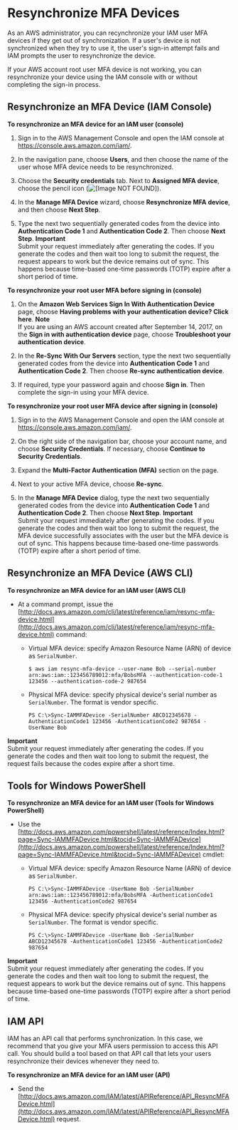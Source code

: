# Resynchronize MFA Devices<a name="id_credentials_mfa_sync"></a>

As an AWS administrator, you can recynchronize your IAM user MFA devices if they get out of synchronization\. If a user's device is not synchronized when they try to use it, the user's sign\-in attempt fails and IAM prompts the user to resynchronize the device\.

If your AWS account root user MFA device is not working, you can resynchronize your device using the IAM console with or without completing the sign\-in process\. 

## Resynchronize an MFA Device \(IAM Console\)<a name="id_credentials_mfa_sync_console"></a>

**To resynchronize an MFA device for an IAM user \(console\)**

1. Sign in to the AWS Management Console and open the IAM console at [https://console\.aws\.amazon\.com/iam/](https://console.aws.amazon.com/iam/)\.

1. In the navigation pane, choose **Users**, and then choose the name of the user whose MFA device needs to be resynchronized\.

1. Choose the **Security credentials** tab\. Next to **Assigned MFA device**, choose the pencil icon \(![\[Image NOT FOUND\]](http://docs.aws.amazon.com/IAM/latest/UserGuide/images/pencil_edit_icon.png)\)\.

1. In the **Manage MFA Device** wizard, choose **Resynchronize MFA device**, and then choose **Next Step**\.

1. Type the next two sequentially generated codes from the device into **Authentication Code 1** and **Authentication Code 2**\. Then choose **Next Step**\.
**Important**  
Submit your request immediately after generating the codes\. If you generate the codes and then wait too long to submit the request, the request appears to work but the device remains out of sync\. This happens because time\-based one\-time passwords \(TOTP\) expire after a short period of time\.

**To resynchronize your root user MFA before signing in \(console\)**

1. On the **Amazon Web Services Sign In With Authentication Device** page, choose **Having problems with your authentication device? Click here**\.
**Note**  
If you are using an AWS account created after September 14, 2017, on the **Sign in with authentication device** page, choose **Troubleshoot your authentication device**\.

1. In the **Re\-Sync With Our Servers** section, type the next two sequentially generated codes from the device into **Authentication Code 1** and **Authentication Code 2**\. Then choose **Re\-sync authentication device**\.

1. If required, type your password again and choose **Sign in**\. Then complete the sign\-in using your MFA device\.

**To resynchronize your root user MFA device after signing in \(console\)**

1. Sign in to the AWS Management Console and open the IAM console at [https://console\.aws\.amazon\.com/iam/](https://console.aws.amazon.com/iam/)\.

1. On the right side of the navigation bar, choose your account name, and choose **Security Credentials**\. If necessary, choose **Continue to Security Credentials**\.

1. Expand the **Multi\-Factor Authentication \(MFA\)** section on the page\.

1. Next to your active MFA device, choose **Re\-sync**\.

1. In the **Manage MFA Device** dialog, type the next two sequentially generated codes from the device into **Authentication Code 1** and **Authentication Code 2**\. Then choose **Next Step**\.
**Important**  
Submit your request immediately after generating the codes\. If you generate the codes and then wait too long to submit the request, the MFA device successfully associates with the user but the MFA device is out of sync\. This happens because time\-based one\-time passwords \(TOTP\) expire after a short period of time\.

## Resynchronize an MFA Device \(AWS CLI\)<a name="id_credentials_mfa_sync_cli"></a>

**To resynchronize an MFA device for an IAM user \(AWS CLI\)**

+ At a command prompt, issue the [http://docs.aws.amazon.com/cli/latest/reference/iam/resync-mfa-device.html](http://docs.aws.amazon.com/cli/latest/reference/iam/resync-mfa-device.html) command:

  + Virtual MFA device: specify Amazon Resource Name \(ARN\) of device as `SerialNumber`\.

    ```
    $ aws iam resync-mfa-device --user-name Bob --serial-number arn:aws:iam::123456789012:mfa/BobsMFA --authentication-code-1 123456 --authentication-code-2 987654
    ```

  + Physical MFA device: specify physical device's serial number as `SerialNumber`\. The format is vendor specific\.

    ```
    PS C:\>Sync-IAMMFADevice -SerialNumber ABCD12345678 -AuthenticationCode1 123456 -AuthenticationCode2 987654 -UserName Bob
    ```
**Important**  
Submit your request immediately after generating the codes\. If you generate the codes and then wait too long to submit the request, the request fails because the codes expire after a short time\.

## Tools for Windows PowerShell<a name="id_credentials_mfa_sync_twp"></a>

**To resynchronize an MFA device for an IAM user \(Tools for Windows PowerShell\)**

+ Use the [http://docs.aws.amazon.com/powershell/latest/reference/Index.html?page=Sync-IAMMFADevice.html&tocid=Sync-IAMMFADevice](http://docs.aws.amazon.com/powershell/latest/reference/Index.html?page=Sync-IAMMFADevice.html&tocid=Sync-IAMMFADevice) cmdlet:

  + Virtual MFA device: specify Amazon Resource Name \(ARN\) of device as `SerialNumber`\.

    ```
    PS C:\>Sync-IAMMFADevice -UserName Bob -SerialNumber arn:aws:iam::123456789012:mfa/BobsMFA -AuthenticationCode1 123456 -AuthenticationCode2 987654 
    ```

  + Physical MFA device: specify physical device's serial number as `SerialNumber`\. The format is vendor specific\.

    ```
    PS C:\>Sync-IAMMFADevice -UserName Bob -SerialNumber ABCD12345678 -AuthenticationCode1 123456 -AuthenticationCode2 987654 
    ```
**Important**  
Submit your request immediately after generating the codes\. If you generate the codes and then wait too long to submit the request, the request appears to work but the device remains out of sync\. This happens because time\-based one\-time passwords \(TOTP\) expire after a short period of time\.

## IAM API<a name="id_credentials_mfa_sync_api"></a>

IAM has an API call that performs synchronization\. In this case, we recommend that you give your MFA users permission to access this API call\. You should build a tool based on that API call that lets your users resynchronize their devices whenever they need to\.

**To resynchronize an MFA device for an IAM user \(API\)**

+ Send the [http://docs.aws.amazon.com/IAM/latest/APIReference/API_ResyncMFADevice.html](http://docs.aws.amazon.com/IAM/latest/APIReference/API_ResyncMFADevice.html) request\.